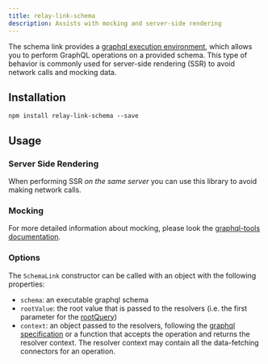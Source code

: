 ```yaml
---
title: relay-link-schema
description: Assists with mocking and server-side rendering
---
```


The schema link provides a [graphql execution environment](http://graphql.org/graphql-js/graphql/#graphql), which allows you to perform GraphQL operations on a provided schema. This type of behavior is commonly used for server-side rendering (SSR) to avoid network calls and mocking data. 

## Installation

`npm install relay-link-schema --save`

## Usage

### Server Side Rendering

When performing SSR _on the same server_ you can use this library to avoid making network calls.

### Mocking

For more detailed information about mocking, please look the [graphql-tools documentation](https://www.apollographql.com/docs/graphql-tools/mocking.html).

### Options

The `SchemaLink` constructor can be called with an object with the following properties:

* `schema`: an executable graphql schema
* `rootValue`: the root value that is passed to the resolvers (i.e. the first parameter for the [rootQuery](http://graphql.org/learn/execution/#root-fields-resolvers))
* `context`: an object passed to the resolvers, following the [graphql specification](http://graphql.org/learn/execution/#root-fields-resolvers) or a function that accepts the operation and returns the resolver context. The resolver context may contain all the data-fetching connectors for an operation.
